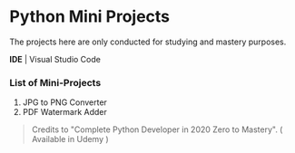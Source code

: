 # Python Mini Projects
The projects here are only conducted for studying and mastery purposes.

**IDE** | Visual Studio Code

### List of Mini-Projects
1. JPG to PNG Converter
2. PDF Watermark Adder

> Credits to "Complete Python Developer in 2020 Zero to Mastery". ( Available in Udemy )
